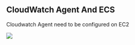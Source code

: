 ## CloudWatch Agent And ECS

Cloudwatch Agent need to be configured on EC2

![](aws_media/architecture.png)

